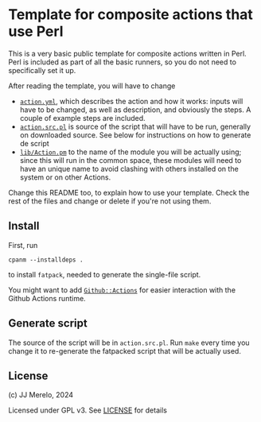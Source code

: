 # Template for composite actions that use Perl

This is a very basic public template for composite actions written in Perl. Perl
is included as part of all the basic runners, so you do not need to specifically
set it up.

After reading the template, you will have to change

- [`action.yml`](action.yml), which describes the action and how it works:
  inputs will have to be changed, as well as description, and obviously the
  steps. A couple of example steps are included.
- [`action.src.pl`](action.src.pl) is source of the script that will have to be
  run, generally on downloaded source. See below for instructions on how to
  generate de script
- [`lib/Action.pm`](lib/Action.pm) to the name of the module you will be
  actually using; since this will run in the common space, these modules will
  need to have an unique name to avoid clashing with others installed on the
  system or on other Actions.

Change this README too, to explain how to use your template. Check the rest of
the files and change or delete if you're not using them.

## Install

First, run

```
cpanm --installdeps .
```

to install `fatpack`, needed to generate the single-file script.

You might want to add
[`Github::Actions`](https://metacpan.org/pod/GitHub::Actions) for easier
interaction with the Github Actions runtime.


## Generate script

The source of the script will be in `action.src.pl`. Run `make` every time you
change it to re-generate the fatpacked script that will be actually used.

## License

(c) JJ Merelo, 2024

Licensed under GPL v3. See [LICENSE](LICENSE) for details
